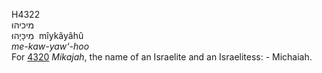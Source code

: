 <body>
  <p>H4322<br>  מיכיהוּ  <br> מִיכָּיָהוּ  ‎  mı̂ykâyâhû  <br><i>me-kaw-yaw‘-hoo </i><br>For <a href="h4320.htm">4320</a>  <i>Mikajah</i>, the name of an Israelite and an Israelitess: - Michaiah.<br></p>
 </body>